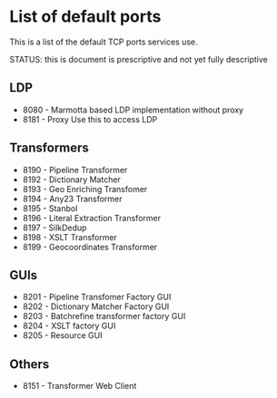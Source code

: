# List of default ports

This is a list of the default TCP ports services use.

STATUS: this is document is prescriptive and not yet fully descriptive

## LDP

 * 8080 - Marmotta based LDP implementation without proxy
 * 8181 - Proxy Use this to access LDP

## Transformers

 * 8190 - Pipeline Transformer
 * 8192 - Dictionary Matcher
 * 8193 - Geo Enriching Transfomer
 * 8194 - Any23 Transformer
 * 8195 - Stanbol
 * 8196 - Literal Extraction Transformer
 * 8197 - SilkDedup
 * 8198 - XSLT Transformer
 * 8199 - Geocoordinates Transformer
 
## GUIs

 * 8201 - Pipeline Transfomer Factory GUI
 * 8202 - Dictionary Matcher Factory GUI
 * 8203 - Batchrefine transformer factory GUI
 * 8204 - XSLT factory GUI
 * 8205 - Resource GUI
 
## Others

 * 8151 - Transformer Web Client
